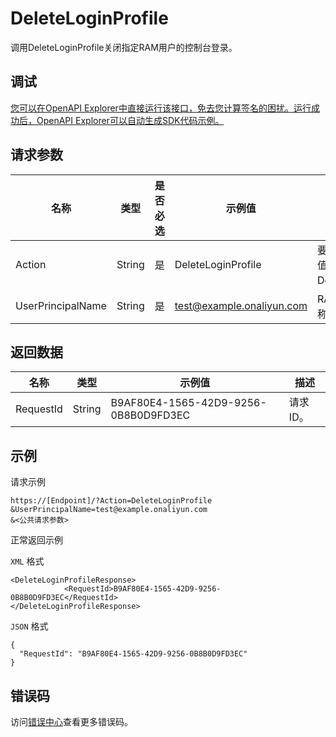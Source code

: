 # DeleteLoginProfile

调用DeleteLoginProfile关闭指定RAM用户的控制台登录。

## 调试

[您可以在OpenAPI Explorer中直接运行该接口，免去您计算签名的困扰。运行成功后，OpenAPI Explorer可以自动生成SDK代码示例。](https://api.aliyun.com/#product=Ims&api=DeleteLoginProfile&type=RPC&version=2019-08-15)

## 请求参数

|名称|类型|是否必选|示例值|描述|
|--|--|----|---|--|
|Action|String|是|DeleteLoginProfile|要执行的操作。取值：DeleteLoginProfile。 |
|UserPrincipalName|String|是|test@example.onaliyun.com|RAM用户的登录名称。 |

## 返回数据

|名称|类型|示例值|描述|
|--|--|---|--|
|RequestId|String|B9AF80E4-1565-42D9-9256-0B8B0D9FD3EC|请求ID。 |

## 示例

请求示例

```
https://[Endpoint]/?Action=DeleteLoginProfile
&UserPrincipalName=test@example.onaliyun.com
&<公共请求参数>
```

正常返回示例

`XML` 格式

```
<DeleteLoginProfileResponse>
            <RequestId>B9AF80E4-1565-42D9-9256-0B8B0D9FD3EC</RequestId>
</DeleteLoginProfileResponse>
```

`JSON` 格式

```
{
  "RequestId": "B9AF80E4-1565-42D9-9256-0B8B0D9FD3EC"
}
```

## 错误码

访问[错误中心](https://error-center.alibabacloud.com/status/product/Ims)查看更多错误码。

